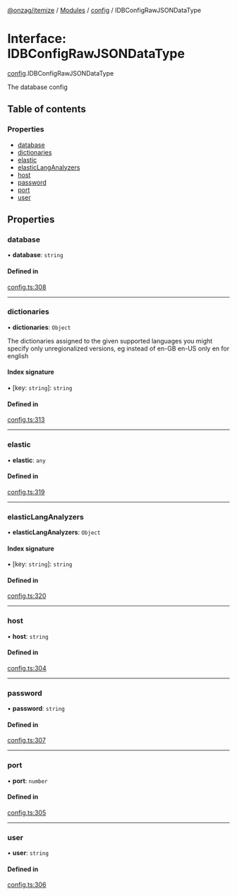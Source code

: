 [@onzag/itemize](../README.md) / [Modules](../modules.md) / [config](../modules/config.md) / IDBConfigRawJSONDataType

# Interface: IDBConfigRawJSONDataType

[config](../modules/config.md).IDBConfigRawJSONDataType

The database config

## Table of contents

### Properties

- [database](config.IDBConfigRawJSONDataType.md#database)
- [dictionaries](config.IDBConfigRawJSONDataType.md#dictionaries)
- [elastic](config.IDBConfigRawJSONDataType.md#elastic)
- [elasticLangAnalyzers](config.IDBConfigRawJSONDataType.md#elasticlanganalyzers)
- [host](config.IDBConfigRawJSONDataType.md#host)
- [password](config.IDBConfigRawJSONDataType.md#password)
- [port](config.IDBConfigRawJSONDataType.md#port)
- [user](config.IDBConfigRawJSONDataType.md#user)

## Properties

### database

• **database**: `string`

#### Defined in

[config.ts:308](https://github.com/onzag/itemize/blob/a24376ed/config.ts#L308)

___

### dictionaries

• **dictionaries**: `Object`

The dictionaries assigned to the given supported languages
you might specify only unregionalized versions, eg instead of en-GB en-US only en for english

#### Index signature

▪ [key: `string`]: `string`

#### Defined in

[config.ts:313](https://github.com/onzag/itemize/blob/a24376ed/config.ts#L313)

___

### elastic

• **elastic**: `any`

#### Defined in

[config.ts:319](https://github.com/onzag/itemize/blob/a24376ed/config.ts#L319)

___

### elasticLangAnalyzers

• **elasticLangAnalyzers**: `Object`

#### Index signature

▪ [key: `string`]: `string`

#### Defined in

[config.ts:320](https://github.com/onzag/itemize/blob/a24376ed/config.ts#L320)

___

### host

• **host**: `string`

#### Defined in

[config.ts:304](https://github.com/onzag/itemize/blob/a24376ed/config.ts#L304)

___

### password

• **password**: `string`

#### Defined in

[config.ts:307](https://github.com/onzag/itemize/blob/a24376ed/config.ts#L307)

___

### port

• **port**: `number`

#### Defined in

[config.ts:305](https://github.com/onzag/itemize/blob/a24376ed/config.ts#L305)

___

### user

• **user**: `string`

#### Defined in

[config.ts:306](https://github.com/onzag/itemize/blob/a24376ed/config.ts#L306)
